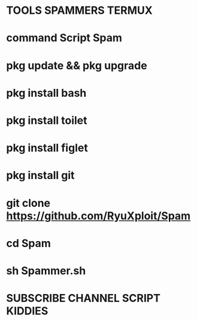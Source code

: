 # TOOLS SPAMMERS TERMUX
# command Script Spam
# pkg update && pkg upgrade
# pkg install bash
# pkg install toilet
# pkg install figlet
# pkg install git
# git clone https://github.com/RyuXploit/Spam
# cd Spam
# sh Spammer.sh

# SUBSCRIBE CHANNEL SCRIPT KIDDIES
